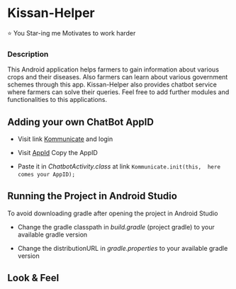 # Kissan-Helper                      

:star: You Star-ing me Motivates to work harder
 ### Description
 This Android application helps farmers to gain information about various crops and their diseases. Also farmers can learn about various government schemes through this app. Kissan-Helper also provides chatbot service where farmers can solve their queries. Feel free to add further modules and functionalities to this applications. 

## Adding your own ChatBot AppID
- Visit link [Kommunicate](httpswww.kommunicate.io) and login
+ Visit [AppId](httpsdashboard.kommunicate.iosettingsinstall)
 Copy the AppID
- Paste it in _ChatbotActivity.class_  at link `Kommunicate.init(this,  here comes your AppID);` 


## Running the Project in Android Studio
 To avoid downloading gradle after opening the project in Android Studio
+ Change the gradle classpath in _build.gradle_ (project gradle) to your available gradle version
- Change the distributionURL in _gradle.properties_  to your available gradle version
   
## Look & Feel

<picture> <img alt="mainactivity" src="/Images/main_activity.jpg" height="450vh" width="250vh" style="padding:50vh;"></picture>
<picture> <img alt="mainactivity" src="/Images/crop_activity.jpg" height="450vh" width="250vh"> </picture><br>
 <picture> <img alt="mainactivity" src="/Images/crop_help.jpg" height="450vh" width="250vh" > </picture> 
<picture> <img alt="mainactivity" src="/Images/chat_bot.jpg" height="450vh" width="250vh"> </picture>
 
   
## Version
Kissan-Helper version 1.0
     
